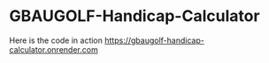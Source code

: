 ﻿# GBAUGOLF-Handicap-Calculator
Here is the code in action https://gbaugolf-handicap-calculator.onrender.com
